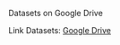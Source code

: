 Datasets on Google Drive


Link Datasets: [Google Drive](https://drive.google.com/open?id=1CWnhmBw0ZPdOvlz0226UaO_k5ORZWdq_)
